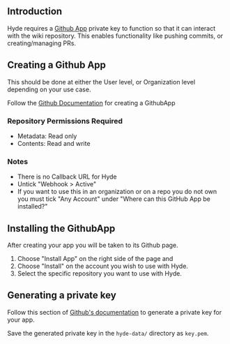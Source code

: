 ## Introduction
Hyde requires a [Github App](https://docs.github.com/en/apps/creating-github-apps/authenticating-with-a-github-app/authenticating-as-a-github-app) private key to function so that it
can interact with the wiki repository. This enables functionality like pushing commits, or creating/managing PRs.

## Creating a Github App
This should be done at either the User level, or Organization level depending on your use case.

Follow the [Github Documentation](https://docs.github.com/en/apps/creating-github-apps/registering-a-github-app/registering-a-github-app) for creating a GithubApp

### Repository Permissions Required
 - Metadata: Read only
 - Contents: Read and write

### Notes
- There is no Callback URL for Hyde
- Untick "Webhook > Active"
- If you want to use this in an organization or on a repo you do not own you must tick "Any Account" under "Where can this GitHub App be installed?"

## Installing the GithubApp
After creating your app you will be taken to its Github page.
1. Choose "Install App" on the right side of the page and 
2. Choose "Install" on the account you wish to use with Hyde. 
3. Select the specific repository you want to use with Hyde.

## Generating a private key
Follow this section of [Github's documentation](https://docs.github.com/en/apps/creating-github-apps/authenticating-with-a-github-app/managing-private-keys-for-github-apps#generating-private-keys) to generate a private key for your app.

Save the generated private key in the `hyde-data/` directory  as `key.pem`.